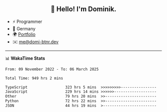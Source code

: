 <h2 align="center">👋 Hello! I'm Dominik.</h2>

- ⚡ Programmer
- 📍 Germany
- 🌍 [Portfolio](https://domi-btnr.dev)
- ✉️ [me@domi-btnr.dev](mailto://me@domi-btnr.dev)

---
📊 **WakaTime Stats**
<!--START_SECTION:waka-->

```txt
From: 09 November 2022 - To: 06 March 2025

Total Time: 949 hrs 2 mins

TypeScript                 323 hrs 5 mins  >>>>>>>>>----------------   34.04 %
JavaScript                 229 hrs 14 mins >>>>>>-------------------   24.15 %
Other                      79 hrs 20 mins  >>-----------------------   08.36 %
Python                     72 hrs 22 mins  >>-----------------------   07.63 %
JSON                       44 hrs 19 mins  >------------------------   04.67 %
```

<!--END_SECTION:waka-->
